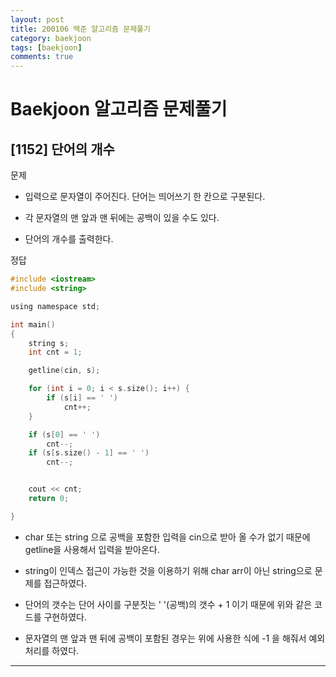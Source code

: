 ```yaml
---
layout: post
title: 200106 백준 알고리즘 문제풀기
category: baekjoon
tags: [baekjoon]
comments: true
---
```


# Baekjoon 알고리즘 문제풀기

## [1152] 단어의 개수

문제
- 입력으로 문자열이 주어진다. 단어는 띄어쓰기 한 칸으로 구분된다.

- 각 문자열의 맨 앞과 맨 뒤에는 공백이 있을 수도 있다.

- 단어의 개수를 출력한다.


정답
```c
#include <iostream>
#include <string>

using namespace std;

int main()
{
	string s;
	int cnt = 1;

	getline(cin, s);

	for (int i = 0; i < s.size(); i++) {
		if (s[i] == ' ')
			cnt++;
	}

	if (s[0] == ' ')
		cnt--;
	if (s[s.size() - 1] == ' ')
		cnt--;


	cout << cnt;
	return 0;

}
```
- char 또는 string 으로 공백을 포함한 입력을 cin으로 받아 올 수가 없기 때문에 getline을 사용해서 입력을 받아온다.

- string이 인덱스 접근이 가능한 것을 이용하기 위해 char arr이 아닌 string으로 문제를 접근하였다.

- 단어의 갯수는 단어 사이를 구분짓는 ' '(공백)의 갯수 + 1 이기 때문에 위와 같은 코드를 구현하였다.

- 문자열의 맨 앞과 맨 뒤에 공백이 포함된 경우는 위에 사용한 식에 -1 을 해줘서 예외 처리를 하였다.


---
